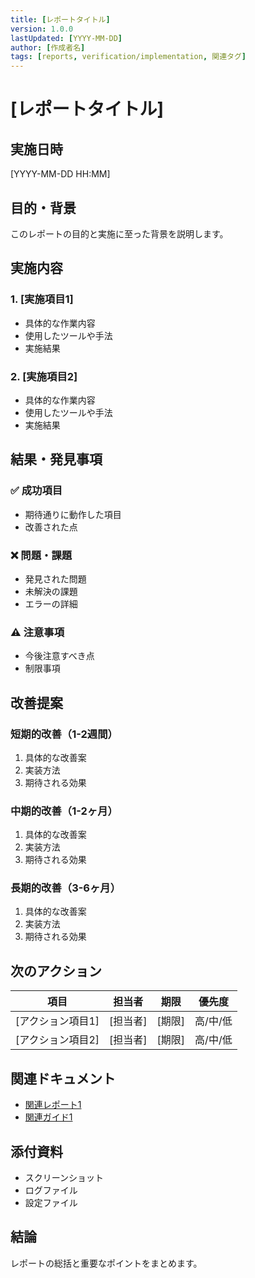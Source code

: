 ```yaml
---
title: [レポートタイトル]
version: 1.0.0
lastUpdated: [YYYY-MM-DD]
author: [作成者名]
tags: [reports, verification/implementation, 関連タグ]
---
```


# [レポートタイトル]

## 実施日時
[YYYY-MM-DD HH:MM]

## 目的・背景
このレポートの目的と実施に至った背景を説明します。

## 実施内容

### 1. [実施項目1]
- 具体的な作業内容
- 使用したツールや手法
- 実施結果

### 2. [実施項目2]
- 具体的な作業内容
- 使用したツールや手法
- 実施結果

## 結果・発見事項

### ✅ 成功項目
- 期待通りに動作した項目
- 改善された点

### ❌ 問題・課題
- 発見された問題
- 未解決の課題
- エラーの詳細

### ⚠️ 注意事項
- 今後注意すべき点
- 制限事項

## 改善提案

### 短期的改善（1-2週間）
1. 具体的な改善案
2. 実装方法
3. 期待される効果

### 中期的改善（1-2ヶ月）
1. 具体的な改善案
2. 実装方法
3. 期待される効果

### 長期的改善（3-6ヶ月）
1. 具体的な改善案
2. 実装方法
3. 期待される効果

## 次のアクション

| 項目 | 担当者 | 期限 | 優先度 |
|------|-------|------|--------|
| [アクション項目1] | [担当者] | [期限] | 高/中/低 |
| [アクション項目2] | [担当者] | [期限] | 高/中/低 |

## 関連ドキュメント
- [関連レポート1](./related-report.md)
- [関連ガイド1](../guides/related-guide.md)

## 添付資料
- スクリーンショット
- ログファイル
- 設定ファイル

## 結論
レポートの総括と重要なポイントをまとめます。
